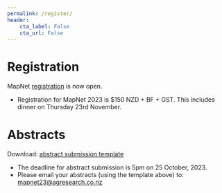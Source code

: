 ```yaml
---
permalink: /register/
header:
    cta_label: False
    cta_url: False
---
```


<span></span>

# Registration

MapNet [registration](https://events.humanitix.com/mapnet-2023) is now open. 

- Registration for MapNet 2023 is $150 NZD + BF + GST. This includes dinner on Thursday 23rd November. 

<!--
- MapNet registration is now open 
- Registration for MapNet 2019 is $130 full and $100 student
- The conference dinner on 18 November at The Backbencher is $45pp and limited to 75 seats 
- Registrations close on 1 November, 2019 - MapNet 2019 will be held in Wellington, New Zealand on 18-19 November, 2019, in the [Te Toki a Rata building](https://goo.gl/maps/c8pcsTwHtF8RyR5u9) on the Kelburn Campus at Victoria University of Wellington
- Cancellation of registration up until 31 October will result in a refund minus an administration fee of $35. After 1 November, no refund will be applied. Refunds will only be directed back to those accounts from which the initial payment was made

**[Click here to register](https://vuw.eventsair.com/mapnet-2019/mapnet2019)**.
-->

# Abstracts

Download: [abstract submission template](https://mapnet2023.github.io/assets/MapNet-Abstract-Template-2023.docx)

- The deadline for abstract submission is 5pm on 25 October, 2023.
- Please email your abstracts (using the template above) to: <a href="mailto:mapnet23@agresearch.co.nz?subject=MapNet23 abstract submission">mapnet23@agresearch.co.nz</a>

<!--
- The deadline for abstract submission is 5 pm on 1 November, 2019 <br/><br/>
Each speaker will be located 15 mins; as a guide plan to give a 12 min long presentation with 3 mins for questions<br/><br/>
- Please note that we won’t accept abstracts without a conference registration
- When you submit your abstract, please let us know which of the sessions you would like to present in
- After paying for your registration, you can email your abstract to <mapnet2019@vuw.ac.nz>
- Please send each abstract in a separate file<br/>
– Note: We will try to accommodate all abstract submissions within the oral presentation schedule, however if we receive more abstracts than there are available times we will not be able to provide a presentation opportunity for everyone<br/><br/>

INSTRUCTIONS<br/>
<li>Abstracts can be written in English and/or te reo Māori</li>
<li>Include in the abstract: Title, Presenting Author & Affiliations / address, Additional Authors & details, and the body of the abstract</li>
<li>Abstracts will be submitted as an attachment (MS Word or similar format) to the e-mail: mapnet2019@vuw.ac.nz</li>
<li>Title of Abstract has a 15 word limit</li>
<li>Body of the Abstract has a 250 word limit</li>
<li>If your submission contains figures or diagrams we will try to accommodate them. The organising committee cannot be held responsible for formatting difficulties, reduced picture quality, or errors that might occur. If they encounter unresolvable difficulties with a figure it might not be included in the published program. We will do our best to reproduce the content of abstracts that contain pictures or diagrams</li>
<li>Abbreviations should be used only for common terms (for uncommon terms, the abbreviation should be given in brackets after the first full use of the word)</li>
<li>Abstracts should be thoroughly checked for correct spelling and grammar before finalising the submission</li>
<li>Final formatting will be undertaken by the Programme Organising Committee</li><br />


________________________________________
Email: <mapnet2019@vuw.ac.nz>
Postal address: School of Biological Sciences, Victoria, University of Wellington, PO Box 600, Wellington 6140
-->
